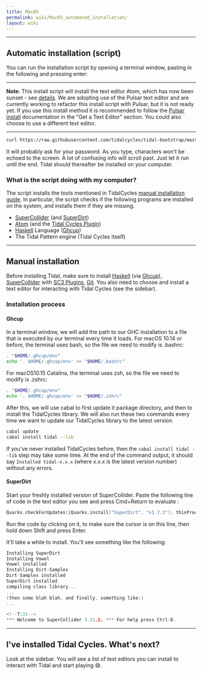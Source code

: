 ```yaml
---
title: MacOS
permalink: wiki/MacOS_automated_installation/
layout: wiki
---
```

------

## Automatic installation (script)


You can run the installation script by opening a terminal window, pasting in the following and pressing enter:

---

**Note**: This install script will install the text editor Atom, which has now been sunset - see [details](https://tidalcycles.org/docs/getting-started/editor/Atom). We are adopting use of the Pulsar text editor and are currently working to refactor this install script with Pulsar, but it is not ready yet. If you use this install method it is recommended to follow the [Pulsar install](https://tidalcycles.org/docs/getting-started/editor/Pulsar) documentation in the "Get a Text Editor" section. You could also choose to use a different text editor.

---

```bash
curl https://raw.githubusercontent.com/tidalcycles/tidal-bootstrap/master/tidal-bootstrap.command -sSf | sh
```

It will probably ask for your password. As you type, characters won't be echoed to the screen. A lot of confusing info will scroll past. Just let it run until the end. Tidal should thereafter be installed on your computer.

### What is the script doing with my computer?

The script installs the tools mentioned in TidalCycles [manual installation guide](../getting-started/Linux_installation). In particular, the script
checks if the following programs are installed on the system, and
installs them if they are missing.

-   [SuperCollider](https://supercollider.github.io/) (and [SuperDirt](https://github.com/musikinformatik/SuperDirt))
-   [Atom](https://atom.io/) (and the [Tidal Cycles Plugin](https://atom.io/packages/tidalcycles))
-   [Haskell](https://www.haskell.org/) Language ([Ghcup](https://www.haskell.org/ghcup/))
-   The Tidal Pattern engine (Tidal Cycles itself)

------

## Manual installation

Before installing Tidal, make sure to install [Haskell](https://www.haskell.org/ghcup/) (via [Ghcup](https://www.haskell.org/ghcup/)), [SuperCollider](https://supercollider.github.io/downloadss) with  [SC3 Plugins](https://supercollider.github.io/sc3-plugins/),   [Git](https://git-scm.com/). You also need to choose and install a text editor for interacting with Tidal Cycles (see the sidebar).

### Installation process

#### Ghcup

In a terminal window, we will add the path to our GHC installation to a
file that is executed by our terminal every time it loads. For macOS 10.14 or before, the terminal uses bash, so the file we need
to modify is .bashrc:
```bash
. "$HOME/.ghcup/env"
echo '. $HOME/.ghcup/env' >> "$HOME/.bashrc"
```
For macOS10.15 Catalina, the terminal uses zsh, so the file we need to
modify is .zshrc:
```bash
. "$HOME/.ghcup/env"
echo '. $HOME/.ghcup/env' >> "$HOME/.zshrc"
```
After this, we will use cabal to first update it package directory, and
then to install the TidalCycles library. We will also run these two
commands every time we want to update our TidalCycles library to the
latest version.
```bash
cabal update
cabal install tidal --lib
```
If you've never installed TidalCycles before, then the
`cabal install tidal --lib` step may take some time. At the end of the
command output, it should say `Installed tidal-x.x.x` (where x.x.x is
the latest version number) without any errors.

#### SuperDirt

Start your freshly installed version of SuperCollider. Paste the following line of code in the text editor you see and press Cmd+Return to evaluate :

```c
Quarks.checkForUpdates({Quarks.install("SuperDirt", "v1.7.3"); thisProcess.recompile()})
```

Run the code by clicking on it, to make sure the cursor is on this line,
then hold down Shift and press Enter.

It'll take a while to install. You'll see something like the following:

```c
Installing SuperDirt
Installing Vowel
Vowel installed
Installing Dirt-Samples
Dirt-Samples installed
SuperDirt installed
compiling class library...
...
(then some blah blah, and finally, something like:)
...

<!--T:31-->
*** Welcome to SuperCollider 3.11.2. *** For help press Ctrl-D.
```

-----

## I've installed Tidal Cycles. What's next?

Look at the sidebar. You will see a list of text editors you can install to interact with Tidal and start playing :smile:.
